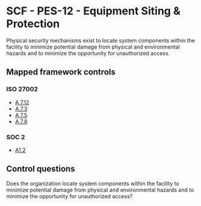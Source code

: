 # SCF - PES-12 - Equipment Siting & Protection
Physical security mechanisms exist to locate system components within the facility to minimize potential damage from physical and environmental hazards and to minimize the opportunity for unauthorized access. 
## Mapped framework controls
### ISO 27002
- [A.7.12](../iso27002/a-7.md#a712)
- [A.7.3](../iso27002/a-7.md#a73)
- [A.7.5](../iso27002/a-7.md#a75)
- [A.7.8](../iso27002/a-7.md#a78)
  
### SOC 2
- [A1.2](../soc2/a12.md)
  
## Control questions
Does the organization locate system components within the facility to minimize potential damage from physical and environmental hazards and to minimize the opportunity for unauthorized access? 
  